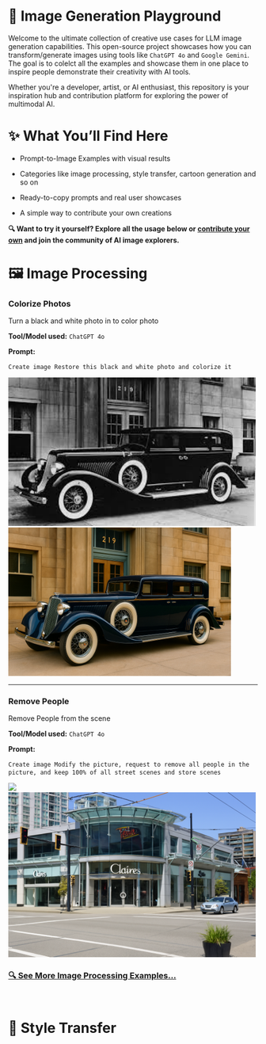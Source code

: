 # 🧠 Image Generation Playground

Welcome to the ultimate collection of creative use cases for LLM image generation capabilities.
This open-source project showcases how you can transform/generate images using tools like `ChatGPT 4o` and `Google Gemini`.
The goal is to colelct all the examples and showcase them in one place to inspire people demonstrate their creativity with AI tools.

Whether you're a developer, artist, or AI enthusiast, this repository is your inspiration hub and contribution platform for exploring the power of multimodal AI.


# ✨ What You’ll Find Here

- Prompt-to-Image Examples with visual results

- Categories like image processing, style transfer, cartoon generation and so on

- Ready-to-copy prompts and real user showcases

- A simple way to contribute your own creations

**🔍 Want to try it yourself? Explore all the usage below or [contribute your own](CONTRIBUTION.md) and join the community of AI image explorers.**


# 🖼️ Image Processing

### **Colorize Photos**
Turn a black and white photo in to color photo

**Tool/Model used:** `ChatGPT 4o` 

**Prompt:**
```
Create image Restore this black and white photo and colorize it
```
<img src="image-processing/assets/colorize-photos-before.png" width="500"> <img src="image-processing/assets/colorize-photos-after.png" width="450">

---

### **Remove People**
Remove People from the scene

**Tool/Model used:** `ChatGPT 4o` 

**Prompt:**
```
Create image Modify the picture, request to remove all people in the picture, and keep 100% of all street scenes and store scenes
```
<img src="image-processing/assets/remove-people-before.png" width="500"> <img src="image-processing/assets/remove-people-after.png" width="500">


### [🔍 See More Image Processing Examples...](image-processing/showcase.md)
<br>


# 🎨 Style Transfer

